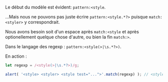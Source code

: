 
Le début du modèle est évident: `pattern:<style`.

...Mais nous ne pouvons pas juste écrire `pattern:<style.*?>` puisque `match:<styler>` y correspondrait.

Nous avons besoin soit d'un espace après `match:<style` et après optionellement quelque chose d'autre, ou bien la fin `match:>`.

Dans le langage des regexp : `pattern:<style(>|\s.*?>)`.

En action :

```js run
let regexp = /<style(>|\s.*?>)/g;

alert( '<style> <styler> <style test="...">'.match(regexp) ); // <style>, <style test="...">
```
